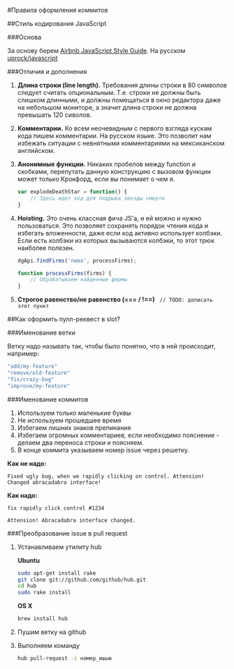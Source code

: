 #Правила оформления коммитов

##Стиль кодирования JavaScript

###Основа

За основу берем [Airbnb JavaScript Style Guide](https://github.com/airbnb/javascript). На русском [uprock/javascript](https://github.com/uprock/javascript)

###Отличия и дополнения

1. **Длина строки (line length).** Требования длины строки в 80 символов следует считать опциональным. Т.е. строки не должны быть слишком длинными, и должны помещаться в окно редактора даже на небольшом мониторе, а значит длина строки не должна превышать 120 сиволов.
2. **Комментарии.** Ко всем неочевидным с первого взгляда кускам кода пишем комментарии. На русском языке. Это позволит нам избежать ситуации с невнятными комментариями на мексиканском английском.
3. **Анонимные функции.** Никаких пробелов между function и скобками, перепутать данную конструкцию с вызовом функции может только Крокфорд, если вы понимает о чем я.

    ```javascript
    var explodeDeathStar = function() {
        // Здесь идет код для подрыва звезды смерти
    }
    ```
4. **Hoisting.** Это очень классная фича JS'а, и ей можно и нужно пользоваться. Это позволяет сохранять порядок чтения кода и избегать вложенности, даже если код активно использует колбэки. Если есть колбэки из которых вызываются колбэки, то этот трюк наиболее полезен.

    ```javascript
    dgApi.findFirms('пиво', processFirms);
    
    function processFirms(firms) {
        // Обрабатываем найденные фирмы
    }
    ```
5. **Строгое равенство/не равенство (=== / !==)**
` // TODO: дописать этот пункт`

##Как оформить пулл-реквест в slot?

###Именование ветки

Ветку надо называть так, чтобы было понятно, что в ней происходит, например:

```javascript
"add/my-feature"
"remove/old-feature"
"fix/crazy-bug"
"improve/my-feature"
```

###Именование коммитов

1. Используем только маленькие буквы
2. Не используем прошедшее время
3. Избегаем лишних знаков препинания
4. Избегаем огромных комментариев, если необходимо пояснение - делаем два переноса строки и поясняем.
5. В конце коммита указываем номер issue через решетку.

**Как не надо:**

```
Fixed ugly bug, when we rapidly clicking on control. Attension! Changed abracadabra interface!
```
**Как надо:**

```
fix rapidly click control #1234

Attension! Abracadabra interface changed.
```
###Преобразование issue в pull request

1. Устанавливаем утилиту hub

    **Ubuntu**

    ```bash
    sudo apt-get install rake
    git clone git://github.com/github/hub.git
    cd hub
    sudo rake install
    ```
    **OS X**

    ```bash
    brew install hub
    ```
2. Пушим ветку на github
3. Выполняем команду

    ```bash
    hub pull-request -i номер_ишью
    ```
